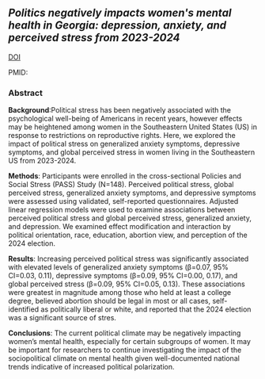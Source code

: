 ## *Politics negatively impacts women's mental health in Georgia: depression, anxiety, and perceived stress from 2023-2024*

[DOI](https://doi.org/10.1016/j.socscimed.2025.117800)

PMID: 

### Abstract

**Background**:Political stress has been negatively associated with the psychological well-being of Americans in recent years, however effects may be heightened among women in the Southeastern United States (US) in response to restrictions on reproductive rights. Here, we explored the impact of political stress on generalized anxiety symptoms, depressive symptoms, and global perceived stress in women living in the Southeastern US from 2023-2024.

**Methods**:  Participants were enrolled in the cross-sectional Policies and Social Stress (PASS) Study (N=148). Perceived political stress, global perceived stress, generalized anxiety symptoms, and depressive symptoms were assessed using validated, self-reported questionnaires. Adjusted linear regression models were used to examine associations between perceived political stress and global perceived stress, generalized anxiety, and depression. We examined effect modification and interaction by political orientation, race, education, abortion view, and perception of the 2024 election.

**Results**: Increasing perceived political stress was significantly associated with elevated levels of generalized anxiety symptoms (β=0.07, 95% CI=0.03, 0.11), depressive symptoms (β=0.09, 95% CI=0.00, 0.17), and global perceived stress (β=0.09, 95% CI=0.05, 0.13). These associations were greatest in magnitude among those who held at least a college degree, believed abortion should be legal in most or all cases, self-identified as politically liberal or white, and reported that the 2024 election was a significant source of stres.

**Conclusions**: The current political climate may be negatively impacting women’s mental health, especially for certain subgroups of women. It may be important for researchers to continue investigating the impact of the sociopolitical climate on mental health given well-documented national trends indicative of increased political polarization.
